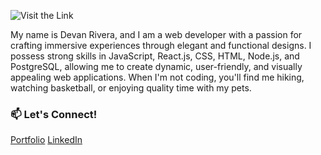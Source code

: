 
![Visit the Link](https://i.imgur.com/fs1ke62.png)

My name is Devan Rivera, and I am a web developer with a passion for crafting immersive experiences through elegant and functional designs. I possess strong skills in JavaScript, React.js, CSS, HTML, Node.js, and PostgreSQL, allowing me to create dynamic, user-friendly, and visually appealing web applications. When I'm not coding, you'll find me hiking, watching basketball, or enjoying quality time with my pets.

### 📫 Let's Connect! 

[Portfolio](https://flowcv.com/resume/chbnor1vje)
[LinkedIn](https://www.linkedin.com/in/devanrivera/) 
<!--
**devanrivera98/devanrivera98** is a ✨ _special_ ✨ repository because its `README.md` (this file) appears on your GitHub profile.

Here are some ideas to get you started:

- 🔭 I’m currently working on ...
- 🌱 I’m currently learning ...
- 👯 I’m looking to collaborate on ...
- 🤔 I’m looking for help with ...
- 💬 Ask me about ...
- 📫 How to reach me: ...
- 😄 Pronouns: ...
- ⚡ Fun fact: ...
-->
